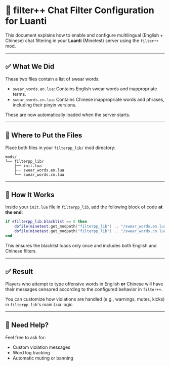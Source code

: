 # 📘 filter++ Chat Filter Configuration for Luanti

This document explains how to enable and configure multilingual (English + Chinese) chat filtering in your **Luanti** (Minetest) server using the `filter++` mod.

---

## ✅ What We Did

These two files contain a list of swear words:

- `swear_words.en.lua`: Contains English swear words and inappropriate terms.
- `swear_words.cn.lua`: Contains Chinese inappropriate words and phrases, including their pinyin versions.

These are now automatically loaded when the server starts.

---

## 📂 Where to Put the Files

Place both files in your `filterpp_lib/` mod directory:

```
mods/
└── filterpp_lib/
    ├── init.lua
    ├── swear_words.en.lua
    └── swear_words.cn.lua
```

---

## 🧠 How It Works

Inside your `init.lua` file in `filterpp_lib`, add the following block of code **at the end**:

```lua
if #filterpp_lib.blacklist == 0 then
    dofile(minetest.get_modpath("filterpp_lib") .. "/swear_words.en.lua")
    dofile(minetest.get_modpath("filterpp_lib") .. "/swear_words.cn.lua")
end
```

This ensures the blacklist loads only once and includes both English and Chinese filters.

---

## ✅ Result

Players who attempt to type offensive words in English **or** Chinese will have their messages censored according to the configured behavior in `filter++`.

You can customize how violations are handled (e.g., warnings, mutes, kicks) in `filterpp_lib`'s main Lua logic.

---

## 💬 Need Help?

Feel free to ask for:
- Custom violation messages
- Word log tracking
- Automatic muting or banning
